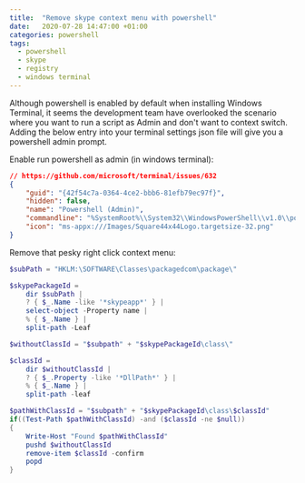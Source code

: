 ```yaml
---
title:  "Remove skype context menu with powershell"
date:   2020-07-28 14:47:00 +01:00
categories: powershell
tags: 
  - powershell
  - skype
  - registry
  - windows terminal
---
```


Although powershell is enabled by default when installing Windows Terminal, it seems the development team have overlooked the scenario where you want to run a script as Admin and don't want to context switch. Adding the below entry into your terminal settings json file will give you a powershell admin prompt.

Enable run powershell as admin (in windows terminal):

```json
// https://github.com/microsoft/terminal/issues/632
{
    "guid": "{42f54c7a-0364-4ce2-bbb6-81efb79ec97f}",
    "hidden": false,
    "name": "Powershell (Admin)",
    "commandline": "%SystemRoot%\\System32\\WindowsPowerShell\\v1.0\\powershell.exe -command Start-Process -Verb RunAs \"shell:appsFolder\\Microsoft.WindowsTerminal_8wekyb3d8bbwe!App\"",
    "icon": "ms-appx:///Images/Square44x44Logo.targetsize-32.png"
}
```

Remove that pesky right click context menu:

```powershell
$subPath = "HKLM:\SOFTWARE\Classes\packagedcom\package\"

$skypePackageId = 
    dir $subPath | 
    ? { $_.Name -like '*skypeapp*' } | 
    select-object -Property name | 
    % { $_.Name } | 
    split-path -Leaf

$withoutClassId = "$subpath" + "$skypePackageId\class\"

$classId = 
    dir $withoutClassId | 
    ? { $_.Property -like '*DllPath*' } | 
    % { $_.Name } |
    split-path -leaf    

$pathWithClassId = "$subpath" + "$skypePackageId\class\$classId"
if((Test-Path $pathWithClassId) -and ($classId -ne $null))
{
    Write-Host "Found $pathWithClassId"
    pushd $withoutClassId
    remove-item $classId -confirm
    popd
}
```